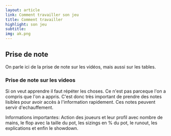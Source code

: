 ```yaml
---
layout: article
link: Comment travailler son jeu
title: Comment travailler
highlight: son jeu
subtitle: 
img: ak.png
---
```


<div class="py-16 bg-white overflow-hidden lg:py-16s">
  <div class="relative max-w-xl mx-auto px-4 sm:px-6 lg:px-8 lg:max-w-screen-xl">
    <h2 class="mt-1 text-4xl tracking-tight leading-10 font-semibold text-gray-900 sm:leading-none sm:text-6xl lg:text-5xl xl:text-5xl">
      Prise de note
    </h2>
    <div class="max-w-3xl mx-auto">
      <p class="text-left max-w-3xl mx-auto mt-12 text-xl leading-7 text-gray-500 text-justify">
        On parle ici de la prise de note sur les vidéos, mais aussi sur les tables.
      </p>
      <h3 class="text-center mt-1 text-xl tracking-tight leading-10 font-semibold text-gray-900 sm:leading-none sm:text-4xl lg:text-2xl xl:text-2xl">
        Prise de note sur les videos
      </h3>
      <p class="text-left max-w-3xl mx-auto mt-12 text-xl leading-7 text-gray-500 text-justify">
        Si on veut apprendre il faut répéter les choses. Ce n'est pas parceque l'on a compris que l'on a appris. C'est donc très important de prendre des notes lisibles pour avoir accès à l'information rapidement. Ces notes peuvent servir d'echauffement.
      </p>
      <p class="text-left max-w-3xl mx-auto mt-12 text-xl leading-7 text-gray-500 text-justify">
        Informations importantes: Action des joueurs et leur profil avec nombre de mains, le flop avec la taille du pot, les sizings en % du pot, le runout, les explications et enfin le showdown.
      </p>
    </div>
  </div>
</div>
